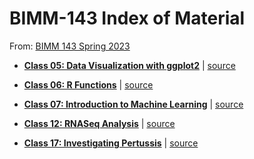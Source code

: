 # BIMM-143 Index of Material

From: [BIMM 143 Spring 2023](https://bioboot.github.io/bimm143_S23/)

- **[Class 05: Data Visualization with ggplot2](https://github.com/ajcagle8/BIMM-143/blob/main/class05.rmd)** | [source](https://github.com/ajcagle8/BIMM-143/blob/main/class05.rmd)

- **[Class 06: R Functions](https://github.com/ajcagle8/BIMM-143/blob/main/Lab%206/bimm143_hw6.Rmd)** | [source](https://github.com/ajcagle8/BIMM-143/blob/main/Lab%206/bimm143_hw6.Rmd)

- **[Class 07: Introduction to Machine Learning](https://github.com/ajcagle8/BIMM-143/blob/main/Lab%207/Lab%207.qmd)** | [source](https://github.com/ajcagle8/BIMM-143/blob/main/Lab%207/Lab%207.qmd)

- **[Class 12: RNASeq Analysis](https://github.com/ajcagle8/BIMM-143/blob/main/lab12.Rmd)** | [source](https://github.com/ajcagle8/BIMM-143/blob/main/lab12.Rmd)


- **[Class 17: Investigating Pertussis](https://github.com/ajcagle8/BIMM-143/blob/main/lab17_pertussis.pdf)** | [source](https://github.com/ajcagle8/BIMM-143/blob/main/lab17_pertussis.Rmd)
